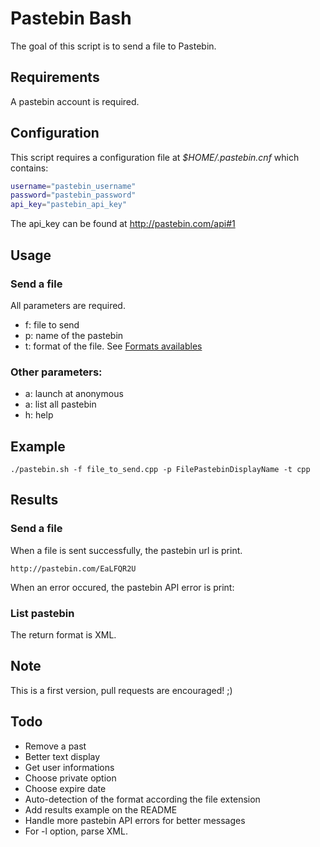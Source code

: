 # Pastebin Bash

The goal of this script is to send a file to Pastebin.

## Requirements

A pastebin account is required.

## Configuration

This script requires a configuration file at _$HOME/.pastebin.cnf_ which contains:

```bash
username="pastebin_username"
password="pastebin_password"
api_key="pastebin_api_key"
```

The api_key can be found at http://pastebin.com/api#1

## Usage

### Send a file

All parameters are required.

- f: file to send
- p: name of the pastebin
- t: format of the file. See [Formats availables](./formats.md)

### Other parameters:

- a: launch at anonymous
- a: list all pastebin
- h: help

## Example

```
./pastebin.sh -f file_to_send.cpp -p FilePastebinDisplayName -t cpp
```

## Results

### Send a file

When a file is sent successfully, the pastebin url is print.

```
http://pastebin.com/EaLFQR2U
```

When an error occured, the pastebin API error is print:

### List pastebin

The return format is XML.

## Note

This is a first version, pull requests are encouraged! ;)

## Todo

- Remove a past
- Better text display
- Get user informations
- Choose private option
- Choose expire date
- Auto-detection of the format according the file extension
- Add results example on the README
- Handle more pastebin API errors for better messages
- For -l option, parse XML.
